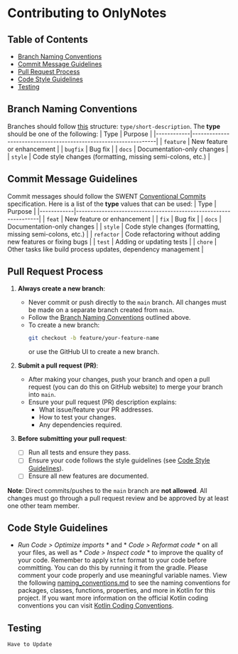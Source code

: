 # Contributing to OnlyNotes

## Table of Contents
- [Branch Naming Conventions](#branch-naming-conventions)
- [Commit Message Guidelines](#commit-message-guidelines)
- [Pull Request Process](#pull-request-process)
- [Code Style Guidelines](#code-style-guidelines)
- [Testing](#testing)

## Branch Naming Conventions
Branches should follow [this](https://medium.com/@abhay.pixolo/naming-conventions-for-git-branches-a-cheatsheet-8549feca2534) structure: `type/short-description`. 
The **type** should be one of the following:
| Type       | Purpose                                                         |
|------------|-----------------------------------------------------------------|
| `feature`  | New feature or enhancement                                      |
| `bugfix`   | Bug fix                                                         |
| `docs`     | Documentation-only changes                                      |
| `style`    | Code style changes (formatting, missing semi-colons, etc.)      |

## Commit Message Guidelines
Commit messages should follow the SWENT [Conventional Commits](https://github.com/swent-epfl/bootcamp-f24-Roshan-y/blob/main/docs/Theory.md#2-commit-messages) specification.
Here is a list of the **type** values that can be used:
| Type       | Purpose                                                         |
|------------|-----------------------------------------------------------------|
| `feat`     | New feature or enhancement                                      |
| `fix`      | Bug fix                                                         |
| `docs`     | Documentation-only changes                                      |
| `style`    | Code style changes (formatting, missing semi-colons, etc.)      |
| `refactor` | Code refactoring without adding new features or fixing bugs     |
| `test`     | Adding or updating tests                                        |
| `chore`    | Other tasks like build process updates, dependency management   |

## Pull Request Process
1. **Always create a new branch**:
    - Never commit or push directly to the `main` branch. All changes must be made on a separate branch created from `main`.
    - Follow the [Branch Naming Conventions](#branch-naming-conventions) outlined above.
    - To create a new branch:
      ```bash
      git checkout -b feature/your-feature-name
      ```
      or use the GitHub UI to create a new branch.

2. **Submit a pull request (PR)**:
    - After making your changes, push your branch and open a pull request (you can do this on GitHub website) to merge your branch into `main`.
    - Ensure your pull request (PR) description explains:
        - What issue/feature your PR addresses.
        - How to test your changes.
        - Any dependencies required.

3. **Before submitting your pull request**:
    - [ ] Run all tests and ensure they pass.
    - [ ] Ensure your code follows the style guidelines (see [Code Style Guidelines](#code-style-guidelines)).
    - [ ] Ensure all new features are documented.

**Note**: Direct commits/pushes to the `main` branch are **not allowed**. All changes must go through a pull request review and be approved by at least one other team member.

## Code Style Guidelines
* *Run Code > Optimize imports* * and * *Code > Reformat code* * on all your files, as well as * *Code > Inspect code* * to improve the quality of your code. 
Remember to apply `ktfmt` format to your code before committing. You can do this by running it from the gradle. Please comment your code properly and use meaningful variable names. 
View the following [naming_conventions.md](docs/naming_conventions.md) to see the naming conventions for packages, classes, functions, properties, and more in Kotlin for this project.
If you want more information on the official Kotlin coding conventions you can visit [Kotlin Coding Conventions](https://kotlinlang.org/docs/coding-conventions.html).

## Testing

`Have to Update`

